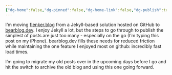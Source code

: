 ```yaml
---
{"dg-home":false,"dg-pinned":false,"dg-home-link":false,"dg-publish":true,"type":"post","disabled rules":["header-increment","yaml-title","yaml-title-alias","file-name-heading"],"title":"Migrating to the next chapter of blogging","dg-permalink":"migrating-to-the-next-chapter-of-blogging/","created-date":"2024-03-26T18:41:23","aliases":["Migrating to the next chapter of blogging"],"linter-yaml-title-alias":"Migrating to the next chapter of blogging","updated-date":"2025-05-05T17:44:28","dg-path":"migrating-to-the-next-chapter-of-blogging.md","permalink":"/migrating-to-the-next-chapter-of-blogging/","dgPassFrontmatter":true,"created":"2024-03-26T18:41:23","updated":"2025-05-05T17:44:28"}
---
```



I‘m moving [flenker.blog](https://flenker.blog) from a Jekyll-based solution hosted on GitHub to [bearblog.dev](https://bearblog.dev). I enjoy Jekyll a lot, but the steps to go through to publish the simplest of posts are just too many - especially on the go (I’m typing this post on my iPhone). bearblog.dev fills these needs for reduced friction while maintaining the one feature I enjoyed most on github: incredibly fast load times.

I’m going to migrate my old posts over in the upcoming days before I go and hit the switch to archive the old blog and using this one going forward.
